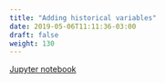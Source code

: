 ```yaml
---
title: "Adding historical variables"
date: 2019-05-06T11:11:36-03:00
draft: false
weight: 130
---
```

[Jupyter notebook](https://nbviewer.jupyter.org/github/gmoncarz/machine_learning_tour/blob/master/notebooks/02_linear_regression_part_05__adding_historical_variables.ipynb)

<div> 
    <object type="text/html" width="100%" height="1000" data="https://nbviewer.jupyter.org/github/gmoncarz/machine_learning_tour/blob/master/notebooks/02_linear_regression_part_05__adding_historical_variables.ipynb">
    </object>
</div>



